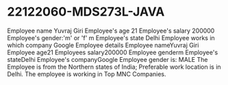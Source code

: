 # 22122060-MDS273L-JAVA
Employee name
Yuvraj Giri
Employee's age
21
Employee's salary
200000
Employee's gender:'m' or 'f' 
m
Employee's state
Delhi
Employee works in which company
Google
Employee details
Employee nameYuvraj Giri
Employee age21
Employees salary200000
Employee genderm
Employee's stateDelhi
Employee's companyGoogle
Employee gender is: MALE
The Employee is from the Northern states of India; Preferable work location is in Delhi.
The employee is working in Top MNC Companies.